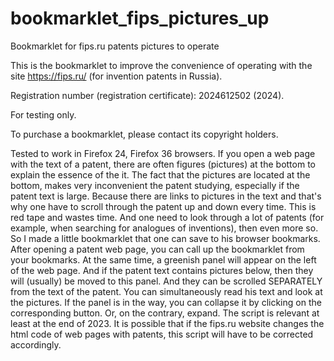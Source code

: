 # bookmarklet_fips_pictures_up
 Bookmarklet for fips.ru patents pictures to operate

This is the bookmarklet to improve the convenience of operating with the site https://fips.ru/ (for invention patents in Russia). 

Registration number (registration certificate): 2024612502 (2024).

For testing only. 

To purchase a bookmarklet, please contact its copyright holders.

Tested to work in Firefox 24, Firefox 36 browsers. If you open a web page with the text of a patent, there are often figures (pictures) at the bottom to explain the essence of the it. The fact that the pictures are located at the bottom, makes very inconvenient the patent studying, especially if the patent text is large. Because there are links to pictures in the text and that's why one have to scroll through the patent up and down every time. This is red tape and wastes time. And one need to look through a lot of patents (for example, when searching for analogues of inventions), then even more so. 
So I made a little bookmarklet that one can save to his browser bookmarks. After opening a patent web page, you can call up the bookmarklet from your bookmarks. At the same time, a greenish panel will appear on the left of the web page. And if the patent text contains pictures below, then they will (usually) be moved to this panel. And they can be scrolled SEPARATELY from the text of the patent. You can simultaneously read his text and look at the pictures. If the panel is in the way, you can collapse it by clicking on the corresponding button. Or, on the contrary, expand. The script is relevant at least at the end of 2023. It is possible that if the fips.ru website changes the html code of web pages with patents, this script will have to be corrected accordingly.
